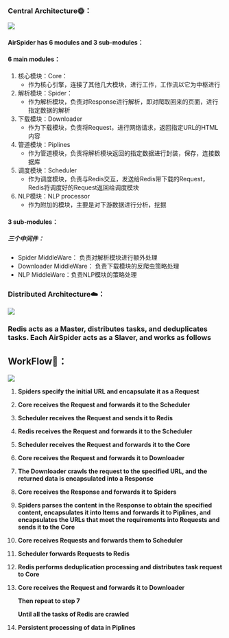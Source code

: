 ### Central Architecture🌞：

![](https://picreso.oss-cn-beijing.aliyuncs.com/basis.png)

#### AirSpider has 6 modules and 3 sub-modules：

#### 6 main modules：

1. 核心模块：Core：
   + 作为核心引擎，连接了其他几大模块，进行工作，工作流以它为中枢进行
2. 解析模块：Spider：
   + 作为解析模块，负责对Response进行解析，即对爬取回来的页面，进行指定数据的解析
3. 下载模块：Downloader
   + 作为下载模块，负责将Request，进行网络请求，返回指定URL的HTML内容
4. 管道模块：Piplines
   + 作为管道模块，负责将解析模块返回的指定数据进行封装，保存，连接数据库
5. 调度模块：Scheduler
   + 作为调度模块，负责与Redis交互，发送给Redis带下载的Request，Redis将调度好的Request返回给调度模块
6. NLP模块：NLP processor
   + 作为附加的模块，主要是对下游数据进行分析，挖掘

#### 3 sub-modules：

##### 三个中间件：

+ Spider MiddleWare： 负责对解析模块进行额外处理
+ Downloader MiddleWare： 负责下载模块的反爬虫策略处理
+ NLP MiddleWare：负责NLP模块的策略处理

### Distributed Architecture☁️：

![](https://picreso.oss-cn-beijing.aliyuncs.com/cloud.png)


### Redis acts as a Master, distributes tasks, and deduplicates tasks. Each AirSpider acts as a Slaver, and works as follows



## WorkFlow🌊：

![](https://picreso.oss-cn-beijing.aliyuncs.com/flow.png)

1. **Spiders specify the initial URL and encapsulate it as a Request**

2. **Core receives the Request and forwards it to the Scheduler**

3. **Scheduler receives the Request and sends it to Redis**

4. **Redis receives the Request and forwards it to the Scheduler**

5. **Scheduler receives the Request and forwards it to the Core**

6. **Core receives the Request and forwards it to Downloader**

7. **The Downloader crawls the request to the specified URL, and the returned data is encapsulated into a Response**

8. **Core receives the Response and forwards it to Spiders**

9. **Spiders parses the content in the Response to obtain the specified content, encapsulates it into Items and forwards it to Piplines, and encapsulates the URLs that meet the requirements into Requests and sends it to the Core**

10. **Core receives Requests and forwards them to Scheduler**

11. **Scheduler forwards Requests to Redis**

12. **Redis performs deduplication processing and distributes task request to Core**

13. **Core receives the Request and forwards it to Downloader**

    **Then repeat to step 7**

    **Until all the tasks of Redis are crawled**

14. **Persistent processing of data in Piplines**